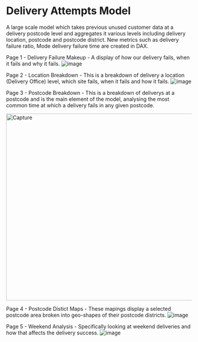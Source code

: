 # Delivery Attempts Model

A large scale model which takes previous unused customer data at a delivery postcode level and aggregates it various levels including delivery location, postcode and postcode district. New metrics such as delivery failure ratio, Mode delivery failure time are created in DAX.

Page 1 - Delivery Failure Makeup -  A display of how our delivery fails, when it fails and why it fails.
![image](https://github.com/dylanpriceginno/DeliveryAttempts/assets/85695465/132d1a5a-6e31-490d-a85b-c1159eda659e)

Page 2 - Location Breakdown -  This is a breakdown of delivery a location (Delivery Office) level, which site fails, when it fails and how it fails.
![image](https://github.com/dylanpriceginno/DeliveryAttempts/assets/85695465/35020b01-4841-4a14-aafa-5d5d548336a3)

Page 3 - Postcode Breakdown - This is a breakdown of deliverys at a postcode and is the main element of the model, analysing the most common time at which a delivery fails in any given postcode.

<img width="507" alt="Capture" src="https://github.com/user-attachments/assets/bf228a28-8c99-4c1a-87af-220567e5da2e">

Page 4 - Postcode Distict Maps - These mapings display a selected postcode area broken into geo-shapes of their postcode districts.
![image](https://github.com/dylanpriceginno/DeliveryAttempts/assets/85695465/4adba588-6c8d-45be-9106-fb37d10b9a31)

Page 5 - Weekend Analysis - Specifically looking at weekend deliveries and how that affects the delivery success.
![image](https://github.com/dylanpriceginno/DeliveryAttempts/assets/85695465/2e5990d4-edea-4e68-be00-719d7120df5e)


